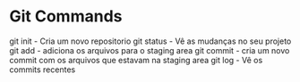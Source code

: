 # Git Commands

git init - Cria um novo repositorio
git status - Vê as mudanças no seu projeto
git add - adiciona os arquivos para o staging area
git commit - cria um novo commit com os arquivos que estavam na staging area
git log - Vê os commits recentes